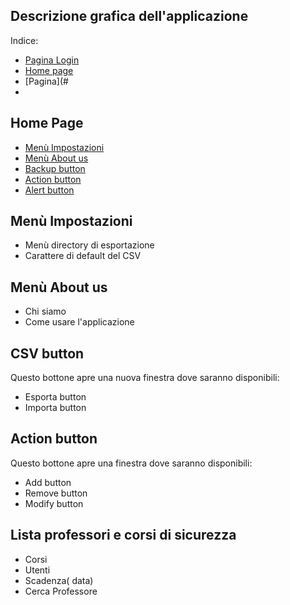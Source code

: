 ## Descrizione grafica dell'applicazione

Indice:
- [Pagina Login](#Pagina-di-login)
- [Home page](#Home-page)
- [Pagina](#
- 

## Home Page
- [Menù Impostazioni](#Menù-Impostazioni)
- [Menù About us](#Menù-About-us)
- [Backup button](#CSV-buttuno)
- [Action button](#Action-Button)
- [Alert button](#Lista-professori-e-corsi-di-sicurezza)

## Menù Impostazioni
- Menù directory di esportazione
- Carattere di default del CSV

## Menù About us 
- Chi siamo
- Come usare l'applicazione

## CSV button
Questo bottone apre una nuova finestra dove saranno disponibili:
- Esporta button
- Importa button

## Action button
Questo bottone apre una finestra dove saranno disponibili:
- Add button
- Remove button
- Modify button

## Lista professori e corsi di sicurezza
- Corsi
- Utenti
- Scadenza( data)
- Cerca Professore
